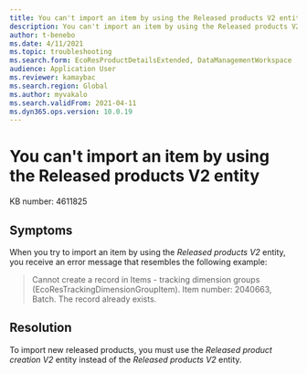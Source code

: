 ```yaml
---
title: You can't import an item by using the Released products V2 entity
description: You can't import an item by using the Released products V2 entity.
author: t-benebo
ms.date: 4/11/2021
ms.topic: troubleshooting
ms.search.form: EcoResProductDetailsExtended, DataManagementWorkspace
audience: Application User
ms.reviewer: kamaybac
ms.search.region: Global
ms.author: myvakalo
ms.search.validFrom: 2021-04-11
ms.dyn365.ops.version: 10.0.19
---
```

<!-- KFM: Add error code? -->
# You can't import an item by using the Released products V2 entity

KB number: 4611825

## Symptoms

When you try to import an item by using the *Released products V2* entity, you receive an error message that resembles the following example:

> Cannot create a record in Items - tracking dimension groups (EcoResTrackingDimensionGroupItem). Item number: 2040663, Batch. The record already exists.

## Resolution

To import new released products, you must use the *Released product creation V2* entity instead of the *Released products V2* entity.
